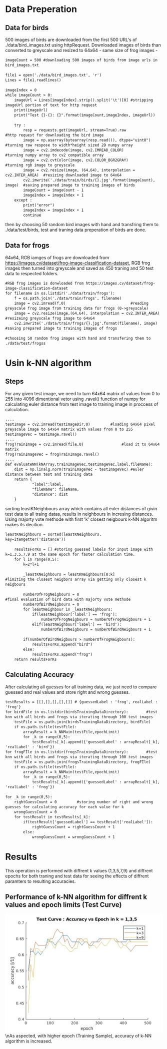 # Data Preperation
## Data for birds
500 images of birds are downloaded from the first 500 URL's of ./data/bird_images.txt using httpRequest. Downloaded images of birds than converted to greyscale and resized to 64x64 - same size of frog images -
```
imageCount = 500 #downloading 500 images of birds from image urls in bird_images.txt

file1 = open('./data/bird_images.txt', 'r')
Lines = file1.readlines()

imageIndex = 0
while imageCount > 0:
    imageUrl = Lines[imageIndex].strip().split('\t')[0] #stripping imageUrl portion of text for http request
    print(imageUrl)
    print("Test {}-{}: {}".format(imageCount,imageIndex, imageUrl))

    try :
        resp = requests.get(imageUrl, stream=True).raw                      #http request for downloading the bird image
        image = np.asarray(bytearray(resp.read()), dtype="uint8")           #turning raw respose to width*height sized 2D numpy array
        image = cv2.imdecode(image, cv2.IMREAD_COLOR)                       #turning numpy array to cv2 compatible array
        image = cv2.cvtColor(image, cv2.COLOR_BGR2GRAY)                     #turning rgb image to greyscale
        image = cv2.resize(image, (64,64), interpolation = cv2.INTER_AREA)  #resizing downloaded image to 64x64 
        cv2.imwrite('./data/train/birds/{}.jpg'.format(imageCount), image)  #saving prepared image to training images of birds
        imageCount = imageCount - 1
        imageIndex = imageIndex + 1
    except :
        print("error")
        imageIndex = imageIndex + 1
        continue
```
then by choosing 50 random bird images with hand and transfring them to ./data/test/birds, test and traning data preperation of birds are done.

## Data for frogs
64x64, RGB iamges of frogs are downloaded from https://images.cv/dataset/frog-image-classification-dataset, RGB frog images then turned into greyscale and saved as 450 traning and 50 test data to respected folders.
```
#RGB frog images is donwloaded from https://images.cv/dataset/frog-image-classification-dataset
for filename in os.listdir('./data/train/frogs'):
    f = os.path.join('./data/train/frogs', filename)
    image = cv2.imread(f,0)                             #reading greyscale frog image from training data for frogs (0->greyscale)
    image = cv2.resize(image,(64,64), interpolation = cv2.INTER_AREA) #resizeing greyscale frog image to 64x64
    cv2.imwrite('./data/train/frogs/{}.jpg'.format(filename), image)  #saving prepared image to training images of frogs

#choosing 50 random frog images with hand and transfering them to ./data/test/frogss
```
# Usin k-NN algorithm
## Steps
For any given test image, we need to turn 64x64 matrix of values from 0 to 255 into 4096 dimentional vetor using .ravel() function of numpy for calculating euler distance from test image to training image in proccess of calculation.
```
....
testImage = cv2.imread(testImageDir,0)         #loading 64x64 pixel greyscale image to 64x64 matrix with values from 0 to 255
testImageVec = testImage.ravel()    
....
frogTrainImage = cv2.imread(file,0)                 #load it to 64x64 matrix 
frogTrainImageVec = frogTrainImage.ravel()    
....
def evaluateNN(kNArray,trainImageVec,testImageVec,label,fileName):
    dist = np.linalg.norm(trainImageVec - testImageVec) #euler distance between test and training data
    return {
            "label":label,                              
            "fileName": fileName,
            "distance": dist
    }
```
sorting leastKNeighbours array which contains all euler distances of givin test data to all traing datas, results in neighbours in incresing distances.
Using majorty vote methode with first 'k' closest neigbours k-NN algoritm makes its decition.
```
leastKNeighbours = sorted(leastKNeighbours, key=itemgetter('distance'))

    resultsForKs = [] #storing guessed labels for input image with k=1,3,5,7,9 at the same epoch for faster calculation time.
    for l in range(0,5):
        k=2*l+1

        _leastKNeighbours = leastKNeighbours[0:k]                    #limiting the closest neigbors array via getting only closest k neigbours

        numberOfFrogNeigbours = 0                                   #final evaluation of bird data with majorty vote methode
        numberOfBirdNeigbours = 0
        for leastNeighbour in _leastKNeighbours: 
            if(leastNeighbour['label'] == 'frog'):
                numberOfFrogNeigbours = numberOfFrogNeigbours + 1
            elif(leastNeighbour['label'] == 'bird'):
                numberOfBirdNeigbours = numberOfBirdNeigbours + 1

        if(numberOfBirdNeigbours > numberOfFrogNeigbours):
            resultsForKs.append("bird")
        else:
            resultsForKs.append("frog")
    return resultsForKs
```
## Calculating Accuracy
After calculating all guesses for all training data, we just need to compare guessed and real values and store right and wrong guesses. 
```
testResults = [[],[],[],[],[]] # {guessedLabel : 'frog', realLabel : 'frog'}
for birdFile in os.listdir(birdsTrainingDataDirectory):        #test knn with all birds and frogs via iterating through 100 test images
    testFile = os.path.join(birdsTrainingDataDirectory, birdFile)
    if os.path.isfile(testFile):    
        arrayResult = k_NNMain(testFile,epochLimit) 
        for _k in range(0,5):
            testResults[_k].append({'guessedLabel' : arrayResult[_k], 'realLabel' : 'bird'})
for frogFİle in os.listdir(frogsTrainingDataDirectory):        #test knn with all birds and frogs via iterating through 100 test images
    testFile = os.path.join(frogsTrainingDataDirectory, frogFİle)
    if os.path.isfile(testFile):    
        arrayResult = k_NNMain(testFile,epochLimit)
        for _k in range(0,5):
            testResults[_k].append({'guessedLabel' : arrayResult[_k], 'realLabel' : 'frog'})

for _k in range(0,5): 
    rightGuessCount = 0         #storing number of right and wrong guesses for calculating accuracy for each value for k
    wrongGuessCount = 0
    for testResult in testResults[_k]:
        if(testResult['guessedLabel'] == testResult['realLabel']):
            rightGuessCount = rightGuessCount + 1
        else:
            wrongGuessCount = wrongGuessCount + 1
```
# Results
This operation is performed with diffrent k values (1,3,5,7,9) and diffrent epochs for both traning and test data for seeing the effects of diffrent paramters to resulting accuracies.
## Performance of k-NN algorithm for diffrent k values and epoch limits (Test Curve)

![alt text](https://github.com/ufukky/FIZ437E/blob/main/Homework-1%20kNN/matlab/testCurve_EpochvsAcc_k139.jpg?raw=true)
\nAs aspected, with higher epoch (Training Sample), accuracy of k-NN algorithm is increased.
